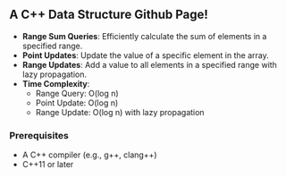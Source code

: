 ## A C++ Data Structure Github Page!

- **Range Sum Queries**: Efficiently calculate the sum of elements in a specified range.
- **Point Updates**: Update the value of a specific element in the array.
- **Range Updates**: Add a value to all elements in a specified range with lazy propagation.
- **Time Complexity**:
  - Range Query: O(log n)
  - Point Update: O(log n)
  - Range Update: O(log n) with lazy propagation

### Prerequisites
- A C++ compiler (e.g., g++, clang++)
- C++11 or later